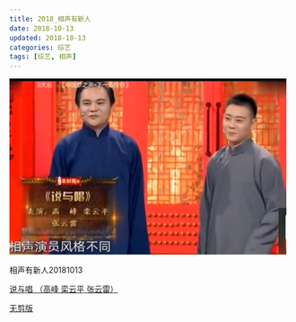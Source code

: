 ```yaml
---
title: 2018_相声有新人
date: 2018-10-13
updated: 2018-10-13
categories: 综艺
tags: [综艺, 相声]
---
```


![](https://raw.githubusercontent.com/rhenginium/image/main/20210324223111.png)

相声有新人20181013

[说与唱 （高峰 栾云平 张云雷）](https://www.bilibili.com/video/BV1GT4y157W8) 

[无剪版](https://www.bilibili.com/video/BV1Ht411Z7Vk?p=1)


